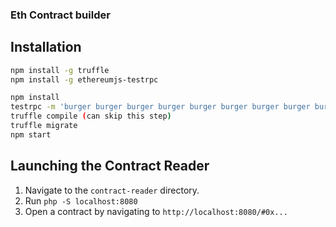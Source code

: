 ### Eth Contract builder

## Installation

```bash
npm install -g truffle
npm install -g ethereumjs-testrpc
```

```bash
npm install
testrpc -m 'burger burger burger burger burger burger burger burger burger burger burger burger' // separate window
truffle compile (can skip this step)
truffle migrate
npm start
```

## Launching the Contract Reader

1. Navigate to the `contract-reader` directory.
2. Run `php -S localhost:8080`
3. Open a contract by navigating to `http://localhost:8080/#0x...`
